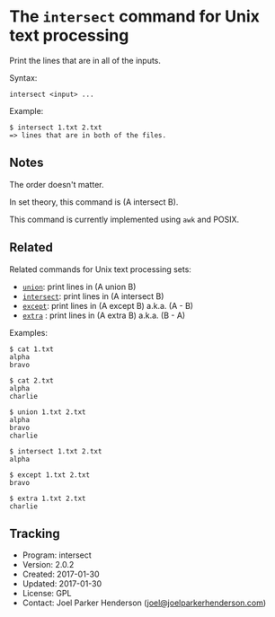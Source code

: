 # The `intersect` command for Unix text processing

Print the lines that are in all of the inputs.

Syntax:

    intersect <input> ...

Example:

    $ intersect 1.txt 2.txt
    => lines that are in both of the files.


## Notes

The order doesn't matter.

In set theory, this command is (A intersect B).

This command is currently implemented using `awk` and POSIX.


## Related

Related commands for Unix text processing sets:

* [`union`](https://github.com/sixarm/union): print lines in (A union B)
* [`intersect`](https://github.com/sixarm/intersect): print lines in (A intersect B)
* [`except`](https://github.com/sixarm/except): print lines in (A except B) a.k.a. (A - B)
* [`extra`](https://github.com/sixarm/extra) : print lines in (A extra B) a.k.a. (B - A)

Examples:

    $ cat 1.txt
    alpha
    bravo

    $ cat 2.txt
    alpha
    charlie

    $ union 1.txt 2.txt
    alpha
    bravo
    charlie

    $ intersect 1.txt 2.txt
    alpha

    $ except 1.txt 2.txt
    bravo

    $ extra 1.txt 2.txt
    charlie


## Tracking

* Program: intersect
* Version: 2.0.2
* Created: 2017-01-30
* Updated: 2017-01-30
* License: GPL
* Contact: Joel Parker Henderson (joel@joelparkerhenderson.com)
